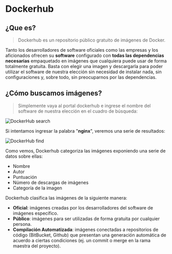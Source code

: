 # Dockerhub

## ¿Que es?

> Dockerhub es un repositorio público gratuito de imágenes de Docker.

Tanto los desarrolladores de software oficiales como las empresas y los aficionados ofrecen su **software** configurado con **todas las dependencias necesarias** empaquetado en imágenes que cualquiera puede usar de forma totalmente gratuita. Basta con elegir una imagen y descargarla para poder utilizar el software de nuestra elección sin necesidad de instalar nada, sin configuraciones y, sobre todo, sin preocuparnos por las dependencias.

## ¿Cómo buscamos imágenes?

> Simplemente vaya al portal dockerhub e ingrese el nombre del software de nuestra elección en el cuadro de búsqueda:

![DockerHub search](../../_media/03_xestion_de_imaxes_e_contedores/dockerhub_search.png)

Si intentamos ingresar la palabra "**nginx**", veremos una serie de resultados:

![DockerHub find](../../_media/03_xestion_de_imaxes_e_contedores/dockerhub_find.png)

Como vemos, Dockerhub categoriza las imágenes exponiendo una serie de datos sobre ellas:

- Nombre
- Autor
- Puntuación
- Número de descargas de imágenes
- Categoría de la imagen

Dockerhub clasifica las imágenes de la siguiente manera:

- **Oficial**: imágenes creadas por los desarrolladores del software de imágenes específico.
- **Público**: imágenes para ser utilizadas de forma gratuita por cualquier persona.
- **Compilación Automatizada**: imágenes conectadas a repositorios de código (BitBucket, Github) que presentan una generación automática de acuerdo a ciertas condiciones (ej. un commit o merge en la rama maestra del proyecto).
